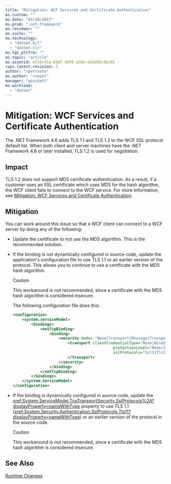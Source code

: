 ```yaml
---
title: "Mitigation: WCF Services and Certificate Authentication"
ms.custom: ""
ms.date: "03/30/2017"
ms.prod: ".net-framework"
ms.reviewer: ""
ms.suite: ""
ms.technology: 
  - "dotnet-bcl"
  - "dotnet-clr"
ms.tgt_pltfrm: ""
ms.topic: "article"
ms.assetid: ef19c91a-b9df-4bf0-a28e-eb1e99c4bc95
caps.latest.revision: 3
author: "rpetrusha"
ms.author: "ronpet"
manager: "wpickett"
ms.workload: 
  - "dotnet"
---
```

# Mitigation: WCF Services and Certificate Authentication
The .NET Framework 4.6 adds TLS 1.1 and TLS 1.2 to the WCF SSL protocol default list. When both client and server machines have  the .NET Framework 4.6 or later installed, TLS 1.2 is used for negotiation.  
  
## Impact  
 TLS 1.2 does not support MD5 certificate authentication. As a result, if a customer uses an SSL  certificate which uses MD5 for the hash algorithm, the WCF client fails to connect to the WCF service. For more information, see [Mitigation: WCF Services and Certificate Authentication](../../../docs/framework/migration-guide/mitigation-wcf-services-and-certificate-authentication.md).  
  
## Mitigation  
 You can work around this issue so that a WCF client can connect to a WCF server by doing any of the following:  
  
-   Update the certificate to not use the MD5 algorithm. This is the recommended solution.  
  
-   If the binding is not dynamically configured in source code, update the application's configuration file to use TLS 1.1 or an earlier version of the protocol. This allows you to continue to use a certificate with the MD5 hash algorithm.  
  
    > [!CAUTION]
    >  This workaround is not recommended, since a certificate with the MD5 hash algorithm is considered insecure.  
  
     The following configuration file does this:  
  
    ```xml  
    <configuration>  
        <system.serviceModel>  
            <bindings>  
                <netTcpBinding>  
                    <binding>  
                        <security mode= "None|Transport|Message|TransportWithMessageCredential" >  
                            <transport clientCredentialType="None|Windows|Certificate"  
                                                protectionLevel="None|Sign|EncryptAndSign"  
                                                sslProtocols="Ssl3|Tls1|Tls11">  
                            </transport>  
                        </security>  
                    </binding>  
                </netTcpBinding>  
            </bindings>  
        </system.ServiceModel>  
    </configuration>  
    ```  
  
-   If the binding is dynamically configured in source code, update the <xref:System.ServiceModel.TcpTransportSecurity.SslProtocols%2A?displayProperty=nameWithType> property to use TLS 1.1 (<xref:System.Security.Authentication.SslProtocols.Tls11?displayProperty=nameWithType>) or an  earlier version of the protocol in the source code.  
  
    > [!CAUTION]
    >  This workaround is not recommended, since a certificate with the MD5 hash algorithm is considered insecure.  
  
## See Also  
 [Runtime Changes](../../../docs/framework/migration-guide/runtime-changes-in-the-net-framework-4-6.md)
